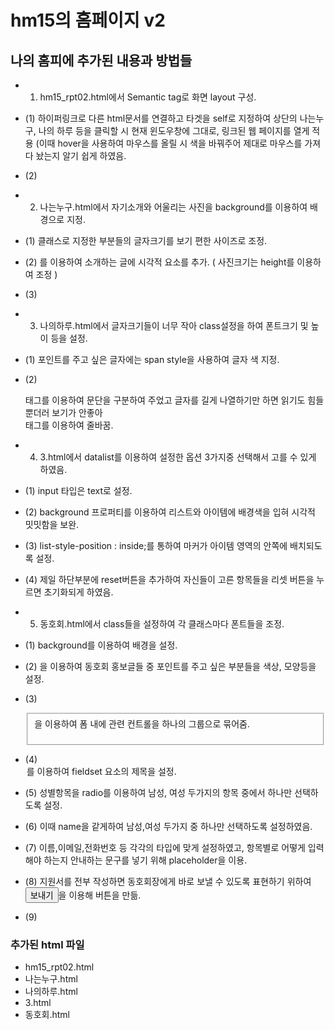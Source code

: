 # hm15의 홈페이지 v2
## 나의 홈피에 추가된 내용과 방법들
- 1. hm15_rpt02.html에서 Semantic tag로 화면 layout 구성.
- (1) 하이퍼링크로 다른 html문서를 연결하고 타겟을 self로 지정하여 상단의 나는누구, 나의 하루 등을 클릭할 시 현재 윈도우창에 그대로, 링크된 웹 페이지를 열게 적용 (이때 hover을 사용하여 마우스를 올릴 시 색을 바꿔주어 제대로 마우스를 가져다 놨는지 알기 쉽게 하였음.
- (2) <audio>를 이용하여 배경음악으로 캐롤송 추가 ( 컨트롤바 및 자동실행, 음악끝날 시 자동루프도 설정)


- 2. 나는누구.html에서 자기소개와 어울리는 사진을 background를 이용하여 배경으로 지정.
- (1) 클래스로 지정한 부분들의 글자크기를 보기 편한 사이즈로 조정.
- (2) <img>를 이용하여 소개하는 글에 시각적 요소를 추가. ( 사진크기는 height를 이용하여 조정 )
- (3) <audio>를 이용하여 배경음악을 추가 ( 컨트롤바 및 자동실행, 음악끝날 시 자동루프도 설정)


- 3. 나의하루.html에서 글자크기들이 너무 작아 class설정을 하여 폰트크기 및 높이 등을 설정.
- (1) 포인트를 주고 싶은 글자에는 span style을 사용하여 글자 색 지정.
- (2) <p>태그를 이용하여 문단을 구분하여 주었고 글자를 길게 나열하기만 하면 읽기도 힘들뿐더러 보기가 안좋아 <br>태그를 이용하여 줄바꿈.


- 4. 3.html에서 datalist를 이용하여 설정한 옵션 3가지중 선택해서 고를 수 있게 하였음.
- (1) input 타입은 text로 설정.
- (2) background 프로퍼티를 이용하여 리스트와 아이템에 배경색을 입혀 시각적 밋밋함을 보완.
- (3) list-style-position : inside;를 통하여 마커가 아이템 영역의 안쪽에 배치되도록 설정.
- (4) 제일 하단부분에 reset버튼을 추가하여 자신들이 고른 항목들을 리셋 버튼을 누르면 초기화되게 하였음.


- 5. 동호회.html에서 class들을 설정하여 각 클래스마다 폰트들을 조정.
- (1) background를 이용하여 배경을 설정.
- (2) <span style="">을 이용하여 동호회 홍보글들 중 포인트를 주고 싶은 부분들을 색상, 모양등을 설정.
- (3) <fieldset>을 이용하여 폼 내에 관련 컨트롤을 하나의 그룹으로 묶어줌.
- (4) <legend>를 이용하여 fieldset 요소의 제목을 설정.
- (5) 성별항목을 radio를 이용하여 남성, 여성 두가지의 항목 중에서 하나만 선택하도록 설정.
- (6) 이때 name을 같게하여 남성,여성 두가지 중 하나만 선택하도록 설정하였음.
- (7) 이름,이메일,전화번호 등 각각의 타입에 맞게 설정하였고, 항목별로 어떻게 입력해야 하는지 안내하는 문구를 넣기 위해 placeholder을 이용.
- (8) 지원서를 전부 작성하면 동호회장에게 바로 보낼 수 있도록 표현하기 위하여 <input type="submit" value="보내기" />을 이용해 버튼을 만듦.
- (9)<audio>를 이용하여 배경음악을 추가 ( 컨트롤바 및 자동실행, 음악끝날 시 자동루프도 설정)
### 추가된 html 파일
- hm15_rpt02.html
- 나는누구.html
- 나의하루.html
- 3.html
- 동호회.html
